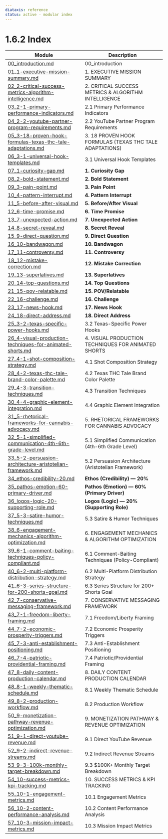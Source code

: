 ```yaml
---
diataxis: reference
status: active - modular index
---
```


# 1.6.2 Index

| Module | Description |
|--------|-------------|
| [00_introduction.md](00_introduction.md) | 00_introduction |
| [01_1-executive-mission-summary.md](01_1-executive-mission-summary.md) | 1. EXECUTIVE MISSION SUMMARY |
| [02_2-critical-success-metrics-algorithm-intelligence.md](02_2-critical-success-metrics-algorithm-intelligence.md) | 2. CRITICAL SUCCESS METRICS & ALGORITHM INTELLIGENCE |
| [03_2-1-primary-performance-indicators.md](03_2-1-primary-performance-indicators.md) | 2.1 Primary Performance Indicators |
| [04_2-2-youtube-partner-program-requirements.md](04_2-2-youtube-partner-program-requirements.md) | 2.2 YouTube Partner Program Requirements |
| [05_3-18-proven-hook-formulas-texas-thc-tale-adaptations.md](05_3-18-proven-hook-formulas-texas-thc-tale-adaptations.md) | 3. 18 PROVEN HOOK FORMULAS (TEXAS THC TALE ADAPTATIONS) |
| [06_3-1-universal-hook-templates.md](06_3-1-universal-hook-templates.md) | 3.1 Universal Hook Templates |
| [07_1-curiosity-gap.md](07_1-curiosity-gap.md) | **1. Curiosity Gap** |
| [08_2-bold-statement.md](08_2-bold-statement.md) | **2. Bold Statement** |
| [09_3-pain-point.md](09_3-pain-point.md) | **3. Pain Point** |
| [10_4-pattern-interrupt.md](10_4-pattern-interrupt.md) | **4. Pattern Interrupt** |
| [11_5-before-after-visual.md](11_5-before-after-visual.md) | **5. Before/After Visual** |
| [12_6-time-promise.md](12_6-time-promise.md) | **6. Time Promise** |
| [13_7-unexpected-action.md](13_7-unexpected-action.md) | **7. Unexpected Action** |
| [14_8-secret-reveal.md](14_8-secret-reveal.md) | **8. Secret Reveal** |
| [15_9-direct-question.md](15_9-direct-question.md) | **9. Direct Question** |
| [16_10-bandwagon.md](16_10-bandwagon.md) | **10. Bandwagon** |
| [17_11-controversy.md](17_11-controversy.md) | **11. Controversy** |
| [18_12-mistake-correction.md](18_12-mistake-correction.md) | **12. Mistake Correction** |
| [19_13-superlatives.md](19_13-superlatives.md) | **13. Superlatives** |
| [20_14-top-questions.md](20_14-top-questions.md) | **14. Top Questions** |
| [21_15-pov-relatable.md](21_15-pov-relatable.md) | **15. POV/Relatable** |
| [22_16-challenge.md](22_16-challenge.md) | **16. Challenge** |
| [23_17-news-hook.md](23_17-news-hook.md) | **17. News Hook** |
| [24_18-direct-address.md](24_18-direct-address.md) | **18. Direct Address** |
| [25_3-2-texas-specific-power-hooks.md](25_3-2-texas-specific-power-hooks.md) | 3.2 Texas-Specific Power Hooks |
| [26_4-visual-production-techniques-for-animated-shorts.md](26_4-visual-production-techniques-for-animated-shorts.md) | 4. VISUAL PRODUCTION TECHNIQUES FOR ANIMATED SHORTS |
| [27_4-1-shot-composition-strategy.md](27_4-1-shot-composition-strategy.md) | 4.1 Shot Composition Strategy |
| [28_4-2-texas-thc-tale-brand-color-palette.md](28_4-2-texas-thc-tale-brand-color-palette.md) | 4.2 Texas THC Tale Brand Color Palette |
| [29_4-3-transition-techniques.md](29_4-3-transition-techniques.md) | 4.3 Transition Techniques |
| [30_4-4-graphic-element-integration.md](30_4-4-graphic-element-integration.md) | 4.4 Graphic Element Integration |
| [31_5-rhetorical-frameworks-for-cannabis-advocacy.md](31_5-rhetorical-frameworks-for-cannabis-advocacy.md) | 5. RHETORICAL FRAMEWORKS FOR CANNABIS ADVOCACY |
| [32_5-1-simplified-communication-4th-6th-grade-level.md](32_5-1-simplified-communication-4th-6th-grade-level.md) | 5.1 Simplified Communication (4th-6th Grade Level) |
| [33_5-2-persuasion-architecture-aristotelian-framework.md](33_5-2-persuasion-architecture-aristotelian-framework.md) | 5.2 Persuasion Architecture (Aristotelian Framework) |
| [34_ethos-credibility-20.md](34_ethos-credibility-20.md) | **Ethos (Credibility) — 20%** |
| [35_pathos-emotion-60-primary-driver.md](35_pathos-emotion-60-primary-driver.md) | **Pathos (Emotion) — 60% (Primary Driver)** |
| [36_logos-logic-20-supporting-role.md](36_logos-logic-20-supporting-role.md) | **Logos (Logic) — 20% (Supporting Role)** |
| [37_5-3-satire-humor-techniques.md](37_5-3-satire-humor-techniques.md) | 5.3 Satire & Humor Techniques |
| [38_6-engagement-mechanics-algorithm-optimization.md](38_6-engagement-mechanics-algorithm-optimization.md) | 6. ENGAGEMENT MECHANICS & ALGORITHM OPTIMIZATION |
| [39_6-1-comment-baiting-techniques-policy-compliant.md](39_6-1-comment-baiting-techniques-policy-compliant.md) | 6.1 Comment-Baiting Techniques (Policy-Compliant) |
| [40_6-2-multi-platform-distribution-strategy.md](40_6-2-multi-platform-distribution-strategy.md) | 6.2 Multi-Platform Distribution Strategy |
| [41_6-3-series-structure-for-200-shorts-goal.md](41_6-3-series-structure-for-200-shorts-goal.md) | 6.3 Series Structure for 200+ Shorts Goal |
| [42_7-conservative-messaging-framework.md](42_7-conservative-messaging-framework.md) | 7. CONSERVATIVE MESSAGING FRAMEWORK |
| [43_7-1-freedom-liberty-framing.md](43_7-1-freedom-liberty-framing.md) | 7.1 Freedom/Liberty Framing |
| [44_7-2-economic-prosperity-triggers.md](44_7-2-economic-prosperity-triggers.md) | 7.2 Economic Prosperity Triggers |
| [45_7-3-anti-establishment-positioning.md](45_7-3-anti-establishment-positioning.md) | 7.3 Anti-Establishment Positioning |
| [46_7-4-patriotic-providential-framing.md](46_7-4-patriotic-providential-framing.md) | 7.4 Patriotic/Providential Framing |
| [47_8-daily-content-production-calendar.md](47_8-daily-content-production-calendar.md) | 8. DAILY CONTENT PRODUCTION CALENDAR |
| [48_8-1-weekly-thematic-schedule.md](48_8-1-weekly-thematic-schedule.md) | 8.1 Weekly Thematic Schedule |
| [49_8-2-production-workflow.md](49_8-2-production-workflow.md) | 8.2 Production Workflow |
| [50_9-monetization-pathway-revenue-optimization.md](50_9-monetization-pathway-revenue-optimization.md) | 9. MONETIZATION PATHWAY & REVENUE OPTIMIZATION |
| [51_9-1-direct-youtube-revenue.md](51_9-1-direct-youtube-revenue.md) | 9.1 Direct YouTube Revenue |
| [52_9-2-indirect-revenue-streams.md](52_9-2-indirect-revenue-streams.md) | 9.2 Indirect Revenue Streams |
| [53_9-3-100k-monthly-target-breakdown.md](53_9-3-100k-monthly-target-breakdown.md) | 9.3 $100K+ Monthly Target Breakdown |
| [54_10-success-metrics-kpi-tracking.md](54_10-success-metrics-kpi-tracking.md) | 10. SUCCESS METRICS & KPI TRACKING |
| [55_10-1-engagement-metrics.md](55_10-1-engagement-metrics.md) | 10.1 Engagement Metrics |
| [56_10-2-content-performance-analysis.md](56_10-2-content-performance-analysis.md) | 10.2 Content Performance Analysis |
| [57_10-3-mission-impact-metrics.md](57_10-3-mission-impact-metrics.md) | 10.3 Mission Impact Metrics |
